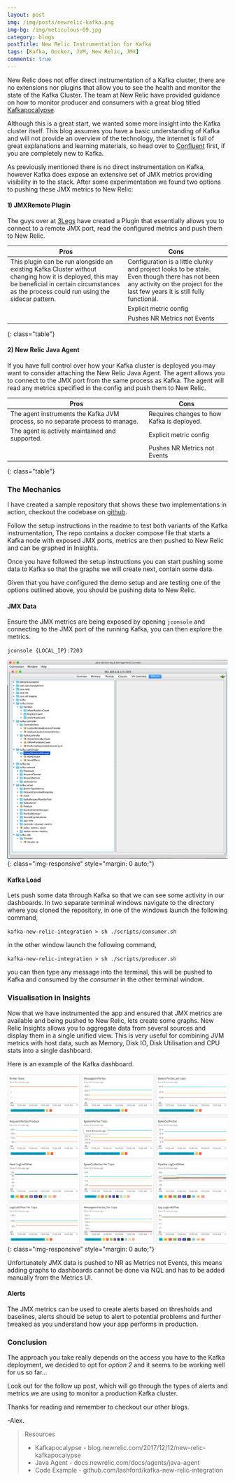 ```yaml
---
layout: post
img: /img/posts/newrelic-kafka.png
img-bg: /img/meticulous-09.jpg
category: blogs
postTitle: New Relic Instrumentation for Kafka
tags: [Kafka, Docker, JVM, New Relic, JMX]
comments: true
---
```


New Relic does not offer direct instrumentation of a Kafka cluster, there are no extensions nor plugins that allow you to see the health and monitor the state of the Kafka Cluster.  The team at New Relic have provided guidance on how to monitor producer and consumers with a great blog titled [Kafkapocalypse](https://blog.newrelic.com/2017/12/12/new-relic-kafkapocalypse).

Although this is a great start, we wanted some more insight into the Kafka cluster itself. This blog assumes you have a basic understanding of Kafka and will not provide an overview of the technology, the internet is full of great explanations and learning materials, so head over to [Confluent](https://www.confluent.io/) first, if you are completely new to Kafka.

As previously mentioned there is no direct instrumentation on Kafka, however Kafka does expose an extensive set of JMX metrics providing visibility in to the stack.  After some experimentation we found two options to pushing these JMX metrics to New Relic:

#### 1) JMXRemote Plugin

The guys over at [3Legs](https://github.com/threelegs/newrelic-plugins) have created a Plugin that essentially allows you to connect to a remote JMX port, read the configured metrics and push them to New Relic.  

| Pros | Cons |
| ---- | ---- |
| This plugin can be run alongside an existing Kafka Cluster without changing how it is deployed, this may be beneficial in certain circumstances as the process could run using the sidecar pattern.   | Configuration is a little clunky and project looks to be stale. Even though there has not been any activity on the project for the last few years it is still fully functional.  |
| | Explicit metric config |
| | Pushes NR Metrics not Events
{: class="table"}

#### 2) New Relic Java Agent

If you have full control over how your Kafka cluster is deployed you may want to consider attaching the New Relic Java Agent.  The agent allows you to connect to the JMX port from the same process as Kafka. The agent will read any metrics specified in the config and push them to New Relic.

| Pros | Cons |
| ---- | ---- |
| The agent instruments the Kafka JVM process, so no separate process to manage.  | Requires changes to how Kafka is deployed. |
| The agent is actively maintained and supported.  | Explicit metric config |
| | Pushes NR Metrics not Events
{: class="table"}


### The Mechanics

I have created a sample repository that shows these two implementations in action, checkout the codebase on [github](http://github.com/lashford/kafka-new-relic-integration).

Follow the setup instructions in the readme to test both variants of the Kafka instrumentation, The repo contains a docker compose file that starts a Kafka node with exposed JMX ports, metrics are then pushed to New Relic and can be graphed in Insights.

Once you have followed the setup instructions you can start pushing some data to Kafka so that the graphs we will create next, contain some data.

Given that you have configured the demo setup and are testing one of the options outlined above, you should be pushing data to New Relic.

#### JMX Data

Ensure the JMX metrics are being exposed by opening `jconsole` and connecting to the JMX port of the running Kafka, you can then explore the metrics.

`jconsole {LOCAL_IP}:7203`

![JConsole](https://github.com/lashford/kafka-new-relic-integration/raw/master/jconsole.png "JConsole"){: class="img-responsive" style="margin: 0 auto;"}

#### Kafka Load

Lets push some data through Kafka so that we can see some activity in our dashboards.  In two separate terminal windows navigate to the directory where you cloned the repository,  in one of the windows launch the following command,

`kafka-new-relic-integration > sh ./scripts/consumer.sh `

in the other window launch the following command,

`kafka-new-relic-integration > sh ./scripts/producer.sh `

you can then type any message into the terminal, this will be pushed to Kafka and consumed by the *consumer* in the other terminal window.

### Visualisation in Insights

Now that we have instrumented the app and ensured that JMX metrics are available and being pushed to New Relic, lets create some graphs.  New Relic Insights allows you to aggregate data from several sources and display them in a single unified view.  This is very useful for combining JVM metrics with host data, such as Memory, Disk IO, Disk Utilisation and CPU stats into a single dashboard.

Here is an example of the Kafka dashboard.

![Dashboard](https://github.com/lashford/kafka-new-relic-integration/raw/master/dashboard.png "New Relic Dashboard"){: class="img-responsive" style="margin: 0 auto;"}

Unfortunately JMX data is pushed to NR as Metrics not Events, this means adding graphs to dashboards cannot be done via NQL and has to be added manually from the Metrics UI.

#### Alerts

The JMX metrics can be used to create alerts based on thresholds and baselines, alerts should be setup to alert to potential problems and further tweaked as you understand how your app performs in production.

### Conclusion

The approach you take really depends on the access you have to the Kafka deployment, we decided to opt for *option 2* and it seems to be working well for us so far...

Look out for the follow up post, which will go through the types of alerts and metrics we are using to monitor a production Kafka cluster.

Thanks for reading and remember to checkout our other blogs.

-Alex.

> Resources
> * Kafkapocalypse - blog.newrelic.com/2017/12/12/new-relic-kafkapocalypse
> * Java Agent - docs.newrelic.com/docs/agents/java-agent
> * Code Example - github.com/lashford/kafka-new-relic-integration
